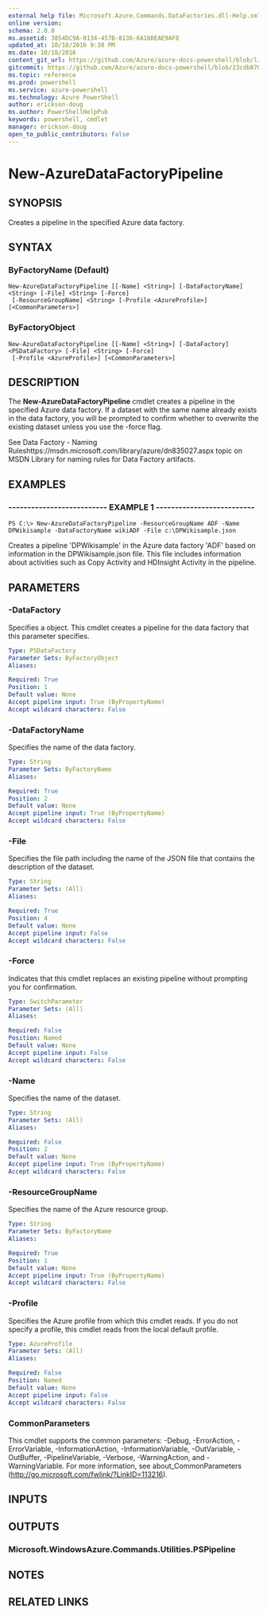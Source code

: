 ```yaml
---
external help file: Microsoft.Azure.Commands.DataFactories.dll-Help.xml
online version: 
schema: 2.0.0
ms.assetid: 3854DC9A-8134-457B-8136-6A16BEAE9AF8
updated_at: 10/18/2016 9:38 PM
ms.date: 10/18/2016
content_git_url: https://github.com/Azure/azure-docs-powershell/blob/live/azureps-cmdlets-docs/ResourceManager/AzureRM.DataFactories/v0.9.8/New-AzureDataFactoryPipeline.md
gitcommit: https://github.com/Azure/azure-docs-powershell/blob/23cdb8705d4ab9807c0e21b238f3b134a7d49c7d/azureps-cmdlets-docs/ResourceManager/AzureRM.DataFactories/v0.9.8/New-AzureDataFactoryPipeline.md
ms.topic: reference
ms.prod: powershell
ms.service: azure-powershell
ms.technology: Azure PowerShell
author: erickson-doug
ms.author: PowerShellHelpPub
keywords: powershell, cmdlet
manager: erickson-doug
open_to_public_contributors: False
---
```


# New-AzureDataFactoryPipeline

## SYNOPSIS
Creates a pipeline in the specified Azure data factory.

## SYNTAX

### ByFactoryName (Default)
```
New-AzureDataFactoryPipeline [[-Name] <String>] [-DataFactoryName] <String> [-File] <String> [-Force]
 [-ResourceGroupName] <String> [-Profile <AzureProfile>] [<CommonParameters>]
```

### ByFactoryObject
```
New-AzureDataFactoryPipeline [[-Name] <String>] [-DataFactory] <PSDataFactory> [-File] <String> [-Force]
 [-Profile <AzureProfile>] [<CommonParameters>]
```

## DESCRIPTION
The **New-AzureDataFactoryPipeline** cmdlet creates a pipeline in the specified Azure data factory.
If a dataset with the same name already exists in the data factory, you will be prompted to confirm whether to overwrite the existing dataset unless you use the -force flag.

See Data Factory - Naming Ruleshttps://msdn.microsoft.com/library/azure/dn835027.aspx topic on MSDN Library for naming rules for Data Factory artifacts.

## EXAMPLES

### -------------------------- EXAMPLE 1 --------------------------
```
PS C:\> New-AzureDataFactoryPipeline -ResourceGroupName ADF -Name DPWikisample -DataFactoryName wikiADF -File c:\DPWikisample.json
```

Creates a pipeline 'DPWikisample' in the Azure data factory 'ADF' based on information in the DPWikisample.json file.
This file includes information about activities such as Copy Activity and HDInsight Activity in the pipeline.

## PARAMETERS

### -DataFactory
Specifies a  object.
This cmdlet creates a pipeline for the data factory that this parameter specifies.

```yaml
Type: PSDataFactory
Parameter Sets: ByFactoryObject
Aliases: 

Required: True
Position: 1
Default value: None
Accept pipeline input: True (ByPropertyName)
Accept wildcard characters: False
```

### -DataFactoryName
Specifies the name of the data factory.

```yaml
Type: String
Parameter Sets: ByFactoryName
Aliases: 

Required: True
Position: 2
Default value: None
Accept pipeline input: True (ByPropertyName)
Accept wildcard characters: False
```

### -File
Specifies the file path including the name of the JSON file that contains the description of the dataset.

```yaml
Type: String
Parameter Sets: (All)
Aliases: 

Required: True
Position: 4
Default value: None
Accept pipeline input: False
Accept wildcard characters: False
```

### -Force
Indicates that this cmdlet replaces an existing pipeline without prompting you for confirmation.

```yaml
Type: SwitchParameter
Parameter Sets: (All)
Aliases: 

Required: False
Position: Named
Default value: None
Accept pipeline input: False
Accept wildcard characters: False
```

### -Name
Specifies the name of the dataset.

```yaml
Type: String
Parameter Sets: (All)
Aliases: 

Required: False
Position: 2
Default value: None
Accept pipeline input: True (ByPropertyName)
Accept wildcard characters: False
```

### -ResourceGroupName
Specifies the name of the Azure resource group.

```yaml
Type: String
Parameter Sets: ByFactoryName
Aliases: 

Required: True
Position: 1
Default value: None
Accept pipeline input: True (ByPropertyName)
Accept wildcard characters: False
```

### -Profile
Specifies the Azure profile from which this cmdlet reads.
If you do not specify a profile, this cmdlet reads from the local default profile.

```yaml
Type: AzureProfile
Parameter Sets: (All)
Aliases: 

Required: False
Position: Named
Default value: None
Accept pipeline input: False
Accept wildcard characters: False
```

### CommonParameters
This cmdlet supports the common parameters: -Debug, -ErrorAction, -ErrorVariable, -InformationAction, -InformationVariable, -OutVariable, -OutBuffer, -PipelineVariable, -Verbose, -WarningAction, and -WarningVariable. For more information, see about_CommonParameters (http://go.microsoft.com/fwlink/?LinkID=113216).

## INPUTS

## OUTPUTS

### Microsoft.WindowsAzure.Commands.Utilities.PSPipeline

## NOTES

## RELATED LINKS


